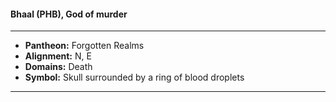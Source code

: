 #### Bhaal (PHB), God of murder
___

- **Pantheon:** Forgotten Realms
- **Alignment:** N, E
- **Domains:** Death
- **Symbol:** Skull surrounded by a ring of blood droplets
___
